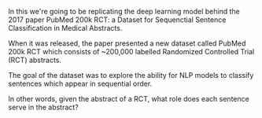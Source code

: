 In this we're going to be replicating the deep learning model behind the 2017 paper PubMed 200k RCT: a Dataset for Sequenctial Sentence Classification in Medical Abstracts.

When it was released, the paper presented a new dataset called PubMed 200k RCT which consists of ~200,000 labelled Randomized Controlled Trial (RCT) abstracts.

The goal of the dataset was to explore the ability for NLP models to classify sentences which appear in sequential order.

In other words, given the abstract of a RCT, what role does each sentence serve in the abstract?
